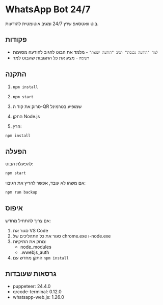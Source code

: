 # WhatsApp Bot 24/7

בוט וואטסאפ שרץ 24/7 ומגיב אוטומטית להודעות.

## פקודות
- `למד "הודעה נכנסת" תגיב "הודעה יוצאת"` - מלמד את הבוט להגיב להודעה מסוימת
- `רשימה` - מציג את כל התגובות שהבוט למד

## התקנה
1. `npm install`
2. `npm start`
3. סרוק את קוד ה-QR שמופיע בטרמינל

1. התקן Node.js
2. הרץ:
```bash
npm install
```

## הפעלה

להפעלת הבוט:
```bash
npm start
```

אם משהו לא עובד, אפשר להריץ את הגיבוי:
```bash
npm run backup
```

## איפוס

אם צריך להתחיל מחדש:
1. סגור את VS Code
2. סגור את כל התהליכים של chrome.exe ו-node.exe
3. מחק את התיקיות:
   - node_modules
   - .wwebjs_auth
4. התקן מחדש עם `npm install`

## גרסאות שעובדות
- puppeteer: 24.4.0
- qrcode-terminal: 0.12.0
- whatsapp-web.js: 1.26.0 